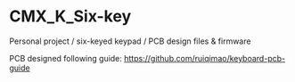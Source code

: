 # CMX_K_Six-key
Personal project / six-keyed keypad / PCB design files &amp; firmware

PCB designed following guide: https://github.com/ruiqimao/keyboard-pcb-guide
